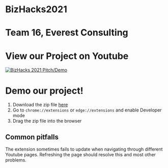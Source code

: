 # BizHacks2021
# Team 16, Everest Consulting

# View our Project on Youtube
[![BizHacks 2021 Pitch/Demo](https://img.youtube.com/vi/L08mDZDVuSg/0.jpg)](https://www.youtube.com/watch?v=L08mDZDVuSg&feature=youtu.be)

# Demo our project!
1. Download the zip file [here](https://drive.google.com/file/d/1-OxzuLc4Y8oaC8xNw0KYxUfC88RX4Xg6/view?usp=sharing)
2. Go to `chrome://extensions` or `edge://extensions` and enable Developer mode
3. Drag the zip file into the browser

## Common pitfalls
The extension sometimes fails to update when navigating through different Youtube pages.
Refreshing the page should resolve this and most other problems.
